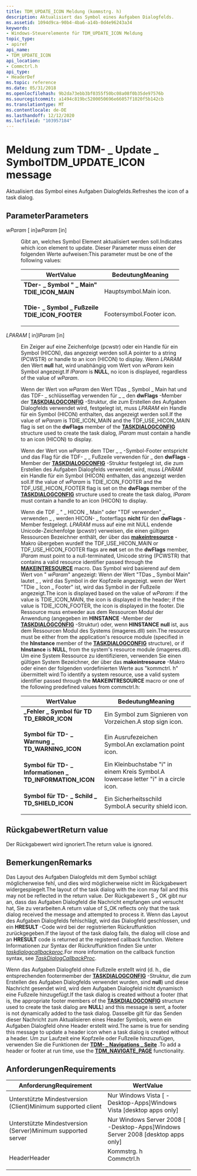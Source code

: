```yaml
---
title: TDM_UPDATE_ICON Meldung (kommstrg. h)
description: Aktualisiert das Symbol eines Aufgaben Dialogfelds.
ms.assetid: 1094d9ca-90b4-4ba6-a14b-0d4e96243a34
keywords:
- Windows-Steuerelemente für TDM_UPDATE_ICON Meldung
topic_type:
- apiref
api_name:
- TDM_UPDATE_ICON
api_location:
- Commctrl.h
api_type:
- HeaderDef
ms.topic: reference
ms.date: 05/31/2018
ms.openlocfilehash: 9b2da73ebb3bf0355f50bc08a08f0b35de97576b
ms.sourcegitcommit: a1494c819bc5200050696e66057f1020f5b142cb
ms.translationtype: MT
ms.contentlocale: de-DE
ms.lasthandoff: 12/12/2020
ms.locfileid: "103957184"
---
```

# <a name="tdm_update_icon-message"></a><span data-ttu-id="e71cc-104">Meldung zum TDM- \_ Update \_ Symbol</span><span class="sxs-lookup"><span data-stu-id="e71cc-104">TDM\_UPDATE\_ICON message</span></span>

<span data-ttu-id="e71cc-105">Aktualisiert das Symbol eines Aufgaben Dialogfelds.</span><span class="sxs-lookup"><span data-stu-id="e71cc-105">Refreshes the icon of a task dialog.</span></span>

## <a name="parameters"></a><span data-ttu-id="e71cc-106">Parameter</span><span class="sxs-lookup"><span data-stu-id="e71cc-106">Parameters</span></span>

<dl> <dt>

<span data-ttu-id="e71cc-107">*wParam* \[ in\]</span><span class="sxs-lookup"><span data-stu-id="e71cc-107">*wParam* \[in\]</span></span>
</dt> <dd>

<span data-ttu-id="e71cc-108">Gibt an, welches Symbol Element aktualisiert werden soll.</span><span class="sxs-lookup"><span data-stu-id="e71cc-108">Indicates which icon element to update.</span></span> <span data-ttu-id="e71cc-109">Dieser Parameter muss einen der folgenden Werte aufweisen:</span><span class="sxs-lookup"><span data-stu-id="e71cc-109">This parameter must be one of the following values:</span></span>



| <span data-ttu-id="e71cc-110">Wert</span><span class="sxs-lookup"><span data-stu-id="e71cc-110">Value</span></span>                                                                                                                                                                   | <span data-ttu-id="e71cc-111">Bedeutung</span><span class="sxs-lookup"><span data-stu-id="e71cc-111">Meaning</span></span>                 |
|-------------------------------------------------------------------------------------------------------------------------------------------------------------------------|-------------------------|
| <span id="TDIE_ICON_MAIN"></span><span id="tdie_icon_main"></span><dl> <span data-ttu-id="e71cc-112"><dt>**TDer- \_ Symbol " \_ Main"**</dt></span><span class="sxs-lookup"><span data-stu-id="e71cc-112"><dt>**TDIE\_ICON\_MAIN**</dt></span></span> </dl>       | <span data-ttu-id="e71cc-113">Hauptsymbol.</span><span class="sxs-lookup"><span data-stu-id="e71cc-113">Main icon.</span></span><br/>   |
| <span id="TDIE_ICON_FOOTER"></span><span id="tdie_icon_footer"></span><dl> <span data-ttu-id="e71cc-114"><dt>**TDie- \_ Symbol \_ Fußzeile**</dt></span><span class="sxs-lookup"><span data-stu-id="e71cc-114"><dt>**TDIE\_ICON\_FOOTER**</dt></span></span> </dl> | <span data-ttu-id="e71cc-115">Footersymbol.</span><span class="sxs-lookup"><span data-stu-id="e71cc-115">Footer icon.</span></span><br/> |



 

</dd> <dt>

<span data-ttu-id="e71cc-116">*LPARAM* \[ in\]</span><span class="sxs-lookup"><span data-stu-id="e71cc-116">*lParam* \[in\]</span></span>
</dt> <dd>

<span data-ttu-id="e71cc-117">Ein Zeiger auf eine Zeichenfolge (pcwstr) oder ein Handle für ein Symbol (HICON), das angezeigt werden soll.</span><span class="sxs-lookup"><span data-stu-id="e71cc-117">A pointer to a string (PCWSTR) or handle to an icon (HICON) to display.</span></span> <span data-ttu-id="e71cc-118">Wenn *LPARAM* den Wert **null** hat, wird unabhängig vom Wert von *wParam* kein Symbol angezeigt.</span><span class="sxs-lookup"><span data-stu-id="e71cc-118">If *lParam* is **NULL**, no icon is displayed, regardless of the value of *wParam*.</span></span>

<span data-ttu-id="e71cc-119">Wenn der Wert von *wParam* den Wert TDas \_ Symbol \_ Main hat und das TDF- \_ schlüsselflag verwenden für \_ \_ den **dwFlags** -Member der [**TASKDIALOGCONFIG**](/windows/desktop/api/Commctrl/ns-commctrl-taskdialogconfig) -Struktur, die zum Erstellen des Aufgaben Dialogfelds verwendet wird, festgelegt ist, muss *LPARAM* ein Handle für ein Symbol (HICON) enthalten, das angezeigt werden soll.</span><span class="sxs-lookup"><span data-stu-id="e71cc-119">If the value of *wParam* is TDIE\_ICON\_MAIN and the TDF\_USE\_HICON\_MAIN flag is set on the **dwFlags** member of the [**TASKDIALOGCONFIG**](/windows/desktop/api/Commctrl/ns-commctrl-taskdialogconfig) structure used to create the task dialog, *lParam* must contain a handle to an icon (HICON) to display.</span></span>

<span data-ttu-id="e71cc-120">Wenn der Wert von *wParam* dem TDer \_ \_ -Symbol-Footer entspricht und das Flag für die TDF- \_ \_ Fußzeile verwenden für \_ den **dwFlags** -Member der [**TASKDIALOGCONFIG**](/windows/desktop/api/Commctrl/ns-commctrl-taskdialogconfig) -Struktur festgelegt ist, die zum Erstellen des Aufgaben Dialogfelds verwendet wird, muss *LPARAM* ein Handle für ein Symbol (HICON) enthalten, das angezeigt werden soll.</span><span class="sxs-lookup"><span data-stu-id="e71cc-120">If the value of *wParam* is TDIE\_ICON\_FOOTER and the TDF\_USE\_HICON\_FOOTER flag is set on the **dwFlags** member of the [**TASKDIALOGCONFIG**](/windows/desktop/api/Commctrl/ns-commctrl-taskdialogconfig) structure used to create the task dialog, *lParam* must contain a handle to an icon (HICON) to display.</span></span>

<span data-ttu-id="e71cc-121">Wenn die TDF \_ " \_ HICON \_ Main" oder "TDF verwenden" \_ verwenden \_ , werden HICON- \_ footerflags **nicht** für den **dwFlags** -Member festgelegt. *LPARAM* muss auf eine mit NULL endende Unicode-Zeichenfolge (pcwstr) verweisen, die einen gültigen Ressourcen Bezeichner enthält, der über das [**makeintresource**](/windows/desktop/api/winuser/nf-winuser-makeintresourcea) -Makro übergeben wurde</span><span class="sxs-lookup"><span data-stu-id="e71cc-121">If the TDF\_USE\_HICON\_MAIN or TDF\_USE\_HICON\_FOOTER flags are **not** set on the **dwFlags** member, *lParam* must point to a null-terminated, Unicode string (PCWSTR) that contains a valid resource identifier passed through the [**MAKEINTRESOURCE**](/windows/desktop/api/winuser/nf-winuser-makeintresourcea) macro.</span></span> <span data-ttu-id="e71cc-122">Das Symbol wird basierend auf dem Wert von " *wParam*" angezeigt: Wenn der Wert "TDas \_ Symbol Main" lautet \_ , wird das Symbol in der Kopfzeile angezeigt. wenn der Wert "TDie \_ Icon \_ Footer" ist, wird das Symbol in der Fußzeile angezeigt.</span><span class="sxs-lookup"><span data-stu-id="e71cc-122">The icon is displayed based on the value of *wParam*: if the value is TDIE\_ICON\_MAIN, the icon is displayed in the header; if the value is TDIE\_ICON\_FOOTER, the icon is displayed in the footer.</span></span> <span data-ttu-id="e71cc-123">Die Ressource muss entweder aus dem Ressourcen Modul der Anwendung (angegeben im **HINSTANCE** -Member der [**TASKDIALOGCONFIG**](/windows/desktop/api/Commctrl/ns-commctrl-taskdialogconfig) -Struktur) oder, wenn **HINSTANCE** **null** ist, aus dem Ressourcen Modul des Systems (imageres.dll) sein.</span><span class="sxs-lookup"><span data-stu-id="e71cc-123">The resource must be either from the application's resource module (specified in the **hInstance** member of the [**TASKDIALOGCONFIG**](/windows/desktop/api/Commctrl/ns-commctrl-taskdialogconfig) structure), or if **hInstance** is **NULL**, from the system's resource module (imageres.dll).</span></span> <span data-ttu-id="e71cc-124">Um eine System Ressource zu identifizieren, verwenden Sie einen gültigen System Bezeichner, der über das **makeintresource** -Makro oder einen der folgenden vordefinierten Werte aus "kommctrl. h" übermittelt wird:</span><span class="sxs-lookup"><span data-stu-id="e71cc-124">To identify a system resource, use a valid system identifier passed through the **MAKEINTRESOURCE** macro or one of the following predefined values from commctrl.h:</span></span>



| <span data-ttu-id="e71cc-125">Wert</span><span class="sxs-lookup"><span data-stu-id="e71cc-125">Value</span></span>                                                                                                                                                                            | <span data-ttu-id="e71cc-126">Bedeutung</span><span class="sxs-lookup"><span data-stu-id="e71cc-126">Meaning</span></span>                                             |
|----------------------------------------------------------------------------------------------------------------------------------------------------------------------------------|-----------------------------------------------------|
| <span id="TD_ERROR_ICON"></span><span id="td_error_icon"></span><dl> <span data-ttu-id="e71cc-127"><dt>**\_Fehler \_ Symbol für TD**</dt></span><span class="sxs-lookup"><span data-stu-id="e71cc-127"><dt>**TD\_ERROR\_ICON**</dt></span></span> </dl>                   | <span data-ttu-id="e71cc-128">Ein Symbol zum Signieren von Vorzeichen.</span><span class="sxs-lookup"><span data-stu-id="e71cc-128">A stop sign icon.</span></span><br/>                        |
| <span id="TD_WARNING_ICON"></span><span id="td_warning_icon"></span><dl> <span data-ttu-id="e71cc-129"><dt>**Symbol für TD- \_ Warnung \_**</dt></span><span class="sxs-lookup"><span data-stu-id="e71cc-129"><dt>**TD\_WARNING\_ICON**</dt></span></span> </dl>             | <span data-ttu-id="e71cc-130">Ein Ausrufezeichen Symbol.</span><span class="sxs-lookup"><span data-stu-id="e71cc-130">An exclamation point icon.</span></span><br/>               |
| <span id="TD_INFORMATION_ICON"></span><span id="td_information_icon"></span><dl> <span data-ttu-id="e71cc-131"><dt>**Symbol für TD- \_ Informationen \_**</dt></span><span class="sxs-lookup"><span data-stu-id="e71cc-131"><dt>**TD\_INFORMATION\_ICON**</dt></span></span> </dl> | <span data-ttu-id="e71cc-132">Ein Kleinbuchstabe "i" in einem Kreis Symbol.</span><span class="sxs-lookup"><span data-stu-id="e71cc-132">A lowercase letter "i" in a circle icon.</span></span><br/> |
| <span id="TD_SHIELD_ICON"></span><span id="td_shield_icon"></span><dl> <span data-ttu-id="e71cc-133"><dt>**Symbol für TD- \_ Schild \_**</dt></span><span class="sxs-lookup"><span data-stu-id="e71cc-133"><dt>**TD\_SHIELD\_ICON**</dt></span></span> </dl>                | <span data-ttu-id="e71cc-134">Ein Sicherheitsschild Symbol.</span><span class="sxs-lookup"><span data-stu-id="e71cc-134">A security shield icon.</span></span><br/>                  |



 

</dd> </dl>

## <a name="return-value"></a><span data-ttu-id="e71cc-135">Rückgabewert</span><span class="sxs-lookup"><span data-stu-id="e71cc-135">Return value</span></span>

<span data-ttu-id="e71cc-136">Der Rückgabewert wird ignoriert.</span><span class="sxs-lookup"><span data-stu-id="e71cc-136">The return value is ignored.</span></span>

## <a name="remarks"></a><span data-ttu-id="e71cc-137">Bemerkungen</span><span class="sxs-lookup"><span data-stu-id="e71cc-137">Remarks</span></span>

<span data-ttu-id="e71cc-138">Das Layout des Aufgaben Dialogfelds mit dem Symbol schlägt möglicherweise fehl, und dies wird möglicherweise nicht im Rückgabewert widergespiegelt.</span><span class="sxs-lookup"><span data-stu-id="e71cc-138">The layout of the task dialog with the icon may fail and this may not be reflected in the return value.</span></span> <span data-ttu-id="e71cc-139">Der Rückgabewert S \_ OK gibt nur an, dass das Aufgaben Dialogfeld die Nachricht empfangen und versucht hat, Sie zu verarbeiten.</span><span class="sxs-lookup"><span data-stu-id="e71cc-139">A return value of S\_OK reflects only that the task dialog received the message and attempted to process it.</span></span> <span data-ttu-id="e71cc-140">Wenn das Layout des Aufgaben Dialogfelds fehlschlägt, wird das Dialogfeld geschlossen, und ein **HRESULT** -Code wird bei der registrierten Rückruffunktion zurückgegeben.</span><span class="sxs-lookup"><span data-stu-id="e71cc-140">If the layout of the task dialog fails, the dialog will close and an **HRESULT** code is returned at the registered callback function.</span></span> <span data-ttu-id="e71cc-141">Weitere Informationen zur Syntax der Rückruffunktion finden Sie unter [*taskdialogcallbackproc*](/windows/win32/api/commctrl/nc-commctrl-pftaskdialogcallback).</span><span class="sxs-lookup"><span data-stu-id="e71cc-141">For more information on the callback function syntax, see [*TaskDialogCallbackProc*](/windows/win32/api/commctrl/nc-commctrl-pftaskdialogcallback).</span></span>

<span data-ttu-id="e71cc-142">Wenn das Aufgaben Dialogfeld ohne Fußzeile erstellt wird (d. h., die entsprechenden footermember der [**TASKDIALOGCONFIG**](/windows/desktop/api/Commctrl/ns-commctrl-taskdialogconfig) -Struktur, die zum Erstellen des Aufgaben Dialogfelds verwendet wurden, sind **null**) und diese Nachricht gesendet wird, wird dem Aufgaben Dialogfeld nicht dynamisch eine Fußzeile hinzugefügt.</span><span class="sxs-lookup"><span data-stu-id="e71cc-142">If the task dialog is created without a footer (that is, the appropriate footer members of the [**TASKDIALOGCONFIG**](/windows/desktop/api/Commctrl/ns-commctrl-taskdialogconfig) structure used to create the task dialog are **NULL**) and this message is sent, a footer is not dynamically added to the task dialog.</span></span> <span data-ttu-id="e71cc-143">Dasselbe gilt für das Senden dieser Nachricht zum Aktualisieren eines Header Symbols, wenn ein Aufgaben Dialogfeld ohne Header erstellt wird.</span><span class="sxs-lookup"><span data-stu-id="e71cc-143">The same is true for sending this message to update a header icon when a task dialog is created without a header.</span></span> <span data-ttu-id="e71cc-144">Um zur Laufzeit eine Kopfzeile oder Fußzeile hinzuzufügen, verwenden Sie die Funktionen der [**TDM- \_ Navigations \_ Seite**](tdm-navigate-page.md) .</span><span class="sxs-lookup"><span data-stu-id="e71cc-144">To add a header or footer at run time, use the [**TDM\_NAVIGATE\_PAGE**](tdm-navigate-page.md) functionality.</span></span>

## <a name="requirements"></a><span data-ttu-id="e71cc-145">Anforderungen</span><span class="sxs-lookup"><span data-stu-id="e71cc-145">Requirements</span></span>



| <span data-ttu-id="e71cc-146">Anforderung</span><span class="sxs-lookup"><span data-stu-id="e71cc-146">Requirement</span></span> | <span data-ttu-id="e71cc-147">Wert</span><span class="sxs-lookup"><span data-stu-id="e71cc-147">Value</span></span> |
|-------------------------------------|---------------------------------------------------------------------------------------|
| <span data-ttu-id="e71cc-148">Unterstützte Mindestversion (Client)</span><span class="sxs-lookup"><span data-stu-id="e71cc-148">Minimum supported client</span></span><br/> | <span data-ttu-id="e71cc-149">Nur Windows Vista \[ -Desktop-Apps\]</span><span class="sxs-lookup"><span data-stu-id="e71cc-149">Windows Vista \[desktop apps only\]</span></span><br/>                                        |
| <span data-ttu-id="e71cc-150">Unterstützte Mindestversion (Server)</span><span class="sxs-lookup"><span data-stu-id="e71cc-150">Minimum supported server</span></span><br/> | <span data-ttu-id="e71cc-151">Nur Windows Server 2008 \[ -Desktop-Apps\]</span><span class="sxs-lookup"><span data-stu-id="e71cc-151">Windows Server 2008 \[desktop apps only\]</span></span><br/>                                  |
| <span data-ttu-id="e71cc-152">Header</span><span class="sxs-lookup"><span data-stu-id="e71cc-152">Header</span></span><br/>                   | <dl> <span data-ttu-id="e71cc-153"><dt>Kommstrg. h</dt></span><span class="sxs-lookup"><span data-stu-id="e71cc-153"><dt>Commctrl.h</dt></span></span> </dl> |



 

